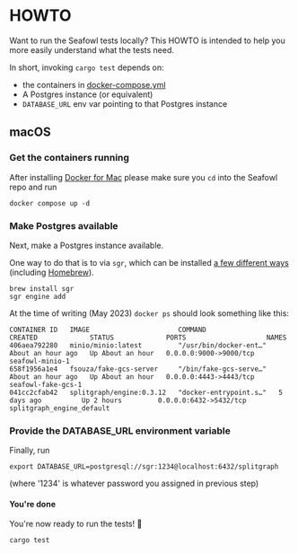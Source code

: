 # HOWTO

Want to run the Seafowl tests locally? This HOWTO is intended to help you more easily understand
what the tests need.

In short, invoking `cargo test` depends on:

- the containers in [docker-compose.yml](../docker-compose.yml)
- A Postgres instance (or equivalent)
- `DATABASE_URL` env var pointing to that Postgres instance

## macOS

### Get the containers running

After installing [Docker for Mac](https://docs.docker.com/desktop/install/mac-install/) please make
sure you `cd` into the Seafowl repo and run

```shell
docker compose up -d
```

### Make Postgres available

Next, make a Postgres instance available.

One way to do that is to via `sgr`, which can be installed
[a few different ways](https://www.splitgraph.com/docs/sgr-advanced/getting-started/installation)
(including
[Homebrew](https://www.splitgraph.com/docs/sgr-advanced/getting-started/installation#homebrew)).

```shell
brew install sgr
sgr engine add
```

At the time of writing (May 2023) `docker ps` should look something like this:

```shell
CONTAINER ID   IMAGE                      COMMAND                  CREATED             STATUS             PORTS                    NAMES
406aea792280   minio/minio:latest         "/usr/bin/docker-ent…"   About an hour ago   Up About an hour   0.0.0.0:9000->9000/tcp   seafowl-minio-1
658f1956a1e4   fsouza/fake-gcs-server     "/bin/fake-gcs-serve…"   About an hour ago   Up About an hour   0.0.0.0:4443->4443/tcp   seafowl-fake-gcs-1
041cc2cfab42   splitgraph/engine:0.3.12   "docker-entrypoint.s…"   5 days ago          Up 2 hours         0.0.0.0:6432->5432/tcp   splitgraph_engine_default
```

### Provide the DATABASE_URL environment variable

Finally, run

```shell
export DATABASE_URL=postgresql://sgr:1234@localhost:6432/splitgraph
```

(where '1234' is whatever password you assigned in previous step)

#### You're done

You're now ready to run the tests! 🎉

```
cargo test
```
